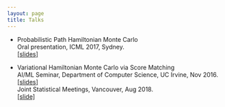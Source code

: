 ```yaml
---
layout: page
title: Talks
---
```


- Probabilistic Path Hamiltonian Monte Carlo  
Oral presentation, ICML 2017, Sydney.  
[[slides]]({{site.baseurl}}/static/slides/pphmc_slides.pdf)

- Variational Hamiltonian Monte Carlo via Score Matching  
AI/ML Seminar, Department of Computer Science, UC Irvine, Nov 2016.  
[[slides]]({{site.baseurl}}/static/slides/variational-hmc.pdf)  
Joint Statistical Meetings, Vancouver, Aug 2018.  
[[slide]]({{site.baseurl}}/static/slide/vhmc.pdf)
